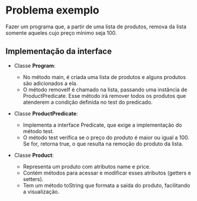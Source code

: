 # Problema exemplo

Fazer um programa que, a partir de uma lista de produtos, remova da lista somente aqueles cujo preço mínimo seja 100.

## Implementação da interface

* Classe **Program**:
    * No método main, é criada uma lista de produtos e alguns produtos são adicionados a ela. 
    * O método removeIf é chamado na lista, passando uma instância de ProductPredicate. Esse método irá remover todos os produtos que atenderem a condição definida no test do predicado.

* Classe **ProductPredicate**:
  * Implementa a interface Predicate<Product>, que exige a implementação do método test.
  * O método test verifica se o preço do produto é maior ou igual a 100. Se for, retorna true, o que resulta na remoção do produto da lista.

* Classe **Product**:
  * Representa um produto com atributos name e price. 
  * Contém métodos para acessar e modificar esses atributos (getters e setters). 
  * Tem um método toString que formata a saída do produto, facilitando a visualização.